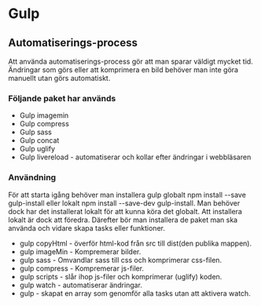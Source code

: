 # Gulp 
## Automatiserings-process
<p>Att använda automatiserings-process gör att man sparar väldigt mycket tid. 
Ändringar som görs eller att komprimera en bild behöver man inte 
göra manuellt utan görs automatiskt.</p>

### Följande paket har används
<ul> 
<li>Gulp imagemin</li> 
<li>Gulp compress</li>  
<li>Gulp sass</li>  
<li>Gulp concat</li>  
<li>Gulp uglify</li>  
<li>Gulp livereload - automatiserar och kollar efter ändringar i webbläsaren</li> 
</ul>

### Användning
<p> För att starta igång behöver man installera gulp globalt npm install --save gulp-install 
eller lokalt npm install --save-dev gulp-install. Man behöver dock har det installerat lokalt för att 
kunna köra det globalt. Att installera lokalt är dock att föredra. Därefter bör man installera de 
paket man ska använda och vidare skapa tasks eller funktioner.</p>

<ul>
<li>gulp copyHtml - överför html-kod från src till dist(den publika mappen).</li> 
<li>gulp imageMin - Kompremerar bilder.</li> 
<li>gulp sass - Omvandlar sass till css och komprimerar css-filen.</li> 
<li>gulp compress - Kompremerar js-filer.
<li>gulp scripts - slår ihop js-filer och komprimerar (uglify) koden.</li> 
<li>gulp watch - automatiserar ändringar.</li> 
<li>gulp - skapat en array som genomför alla tasks utan att aktivera watch.</li> 
</ul>

